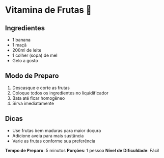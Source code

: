 # Vitamina de Frutas 🥤

## Ingredientes
- 1 banana
- 1 maçã
- 200ml de leite
- 1 colher (sopa) de mel
- Gelo a gosto

## Modo de Preparo
1. Descasque e corte as frutas
2. Coloque todos os ingredientes no liquidificador
3. Bata até ficar homogêneo
4. Sirva imediatamente

## Dicas
- Use frutas bem maduras para maior doçura
- Adicione aveia para mais sustância
- Varie as frutas conforme sua preferência

**Tempo de Preparo**: 5 minutos
**Porções**: 1 pessoa
**Nível de Dificuldade**: Fácil 
